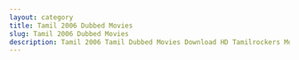 ```yaml
---
layout: category
title: Tamil 2006 Dubbed Movies
slug: Tamil 2006 Dubbed Movies
description: Tamil 2006 Tamil Dubbed Movies Download HD Tamilrockers Moviesda
---
```

